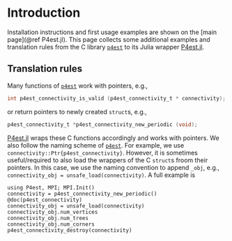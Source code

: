 # Introduction

Installation instructions and first usage examples are shown on the
[main page](@ref P4est.jl). This page collects some additional examples and
translation rules from the C library
[`p4est`](https://github.com/cburstedde/p4est) to its Julia wrapper
[P4est.jl](https://github.com/trixi-framework/P4est.jl).


## Translation rules

Many functions of [`p4est`](https://github.com/cburstedde/p4est) work with
pointers, e.g.,

```C
int p4est_connectivity_is_valid (p4est_connectivity_t * connectivity);
```

or return pointers to newly created `struct`s, e.g.,

```C
p4est_connectivity_t *p4est_connectivity_new_periodic (void);
```

[P4est.jl](https://github.com/trixi-framework/P4est.jl) wraps these C
functions accordingly and works with pointers. We also follow the naming
scheme of [`p4est`](https://github.com/cburstedde/p4est). For example,
we use `connectivity::Ptr{p4est_connectivity}`. However, it is sometimes
useful/required to also load the wrappers of the C `struct`s froom their
pointers. In this case, we use the naming convention to append `_obj`, e.g.,
`connectivity_obj = unsafe_load(connectivity)`. A full example is

```@repl
using P4est, MPI; MPI.Init()
connectivity = p4est_connectivity_new_periodic()
@doc(p4est_connectivity)
connectivity_obj = unsafe_load(connectivity)
connectivity_obj.num_vertices
connectivity_obj.num_trees
connectivity_obj.num_corners
p4est_connectivity_destroy(connectivity)
```
